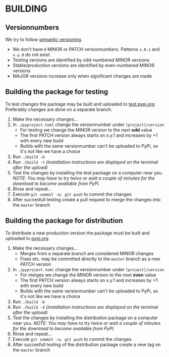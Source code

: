 # BUILDING

## Versionnumbers

We try to follow [semantic versioning](semver.org).
* We don't have `0` MINOR or PATCH versionnumbers. Patterns `x.0.z` and `x.y.0` do not exist. 
* Testing versions are identified by odd-numbered MINOR versions
* Stable/production versions are identified by even-numbered MINOR versions
* MAJOR versions increase only when significant changes are made 

## Building the package for testing

To test changes the package may be built and uploaded to [test.pypi.org](test.pypi.org)
Preferably changes are done on a separate branch.

1. Make the necessary changes...
1. In `./pyproject.toml` change the versionnumber under `[project]/version`
   * For testing we change the MINOR version to the next **odd** value
   * The first PATCH version always starts on x.y.1 and increases by +1 with every new build 
   * Builds with the same versionnumber can't be uploaded to PyPi, so it's not like we have a choice
1. Run `./build -b`
1. Run `./build -t`  *(installation instructions are displayed on the terminal after the upload)*
1. Test the changes by installing the test package on a computer near you. *NOTE: You may have to try twice or wait a couple of minutes for the download to become available from PyPi.*
1. Rinse and repeat...
1. Execute `git commit -a; git push` to commit the changes
1. After succesfull testing create a pull request to merge the changes into the `master` branch

## Building the package for distribution

To distribute a new production version the package must be built and uploaded to [pypi.org](pypi.org)

1. Make the necessary changes...
   * Merges from a separate branch are considered MINOR changes
   * Fixes etc. may be committed directly to the `master` branch as a new PATCH version
1. In `./pyproject.toml` change the versionnumber under `[project]/version`
   * For merges we change the MINOR version to the next **even** value
   * The first PATCH version always starts on x.y.1 and increases by +1 with every new build
   * Builds with the same versionnumber can't be uploaded to PyPi, so it's not like we have a choice
1. Run `./build -b`
1. Run `./build -d`  *(installation instructions are displayed on the terminal after the upload)*
1. Test the changes by installing the distribution package on a computer near you. *NOTE: You may have to try twice or wait a couple of minutes for the download to become available from PyPi.*
1. Rinse and repeat...
1. Execute `git commit -a; git push` to commit the changes
1. After succesfull testing of the distribution package create a new tag on the `master` branch
